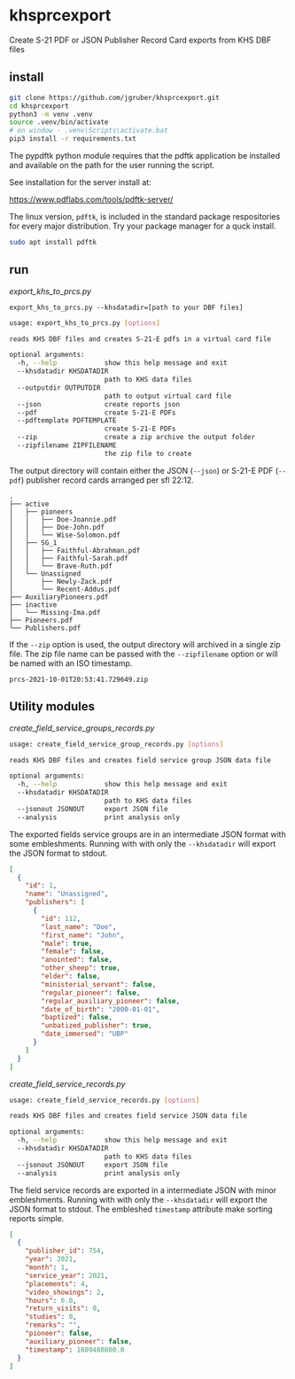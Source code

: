 # khsprcexport
Create S-21 PDF or JSON Publisher Record Card exports from KHS DBF files

## install

```bash
git clone https://github.com/jgruber/khsprcexport.git
cd khsprcexport
python3 -m venv .venv
source .venv/bin/activate
# on window - .venv\Scripts\activate.bat
pip3 install -r requirements.txt
```

The pypdftk python module requires that the pdftk application be installed and available on the path for the user running the script.

See installation for the server install at:

https://www.pdflabs.com/tools/pdftk-server/

The linux version, `pdftk`, is included in the standard package respositories for every major distribution. Try your package manager for a quck install. 

```bash
sudo apt install pdftk
```

## run

*export_khs_to_prcs.py*

`export_khs_to_prcs.py --khsdatadir=[path to your DBF files]`

```bash
usage: export_khs_to_prcs.py [options]

reads KHS DBF files and creates S-21-E pdfs in a virtual card file

optional arguments:
  -h, --help            show this help message and exit
  --khsdatadir KHSDATADIR
                        path to KHS data files
  --outputdir OUTPUTDIR
                        path to output virtual card file
  --json                create reports json
  --pdf                 create S-21-E PDFs
  --pdftemplate PDFTEMPLATE
                        create S-21-E PDFs
  --zip                 create a zip archive the output folder
  --zipfilename ZIPFILENAME
                        the zip file to create
```

The output directory will contain either the JSON (`--json`) or S-21-E PDF (`--pdf`) publisher record cards arranged per sfl 22:12.

```
.
├── active
│   ├── pioneers
│   │   ├── Doe-Joannie.pdf
│   │   ├── Doe-John.pdf
│   │   └── Wise-Solomon.pdf
│   ├── SG_1
│   │   ├── Faithful-Abrahman.pdf
│   │   ├── Faithful-Sarah.pdf
│   │   └── Brave-Ruth.pdf
│   └── Unassigned
│       ├── Newly-Zack.pdf
│       └── Recent-Addus.pdf
├── AuxiliaryPioneers.pdf
├── inactive
│   └── Missing-Ima.pdf
├── Pioneers.pdf
└── Publishers.pdf
```

If the `--zip` option is used, the output directory will archived in a single zip file. The zip file name can be passed with the `--zipfilename` option or will be named with an ISO timestamp.

```
prcs-2021-10-01T20:53:41.729649.zip
```

## Utility modules

*create_field_service_groups_records.py*

```bash
usage: create_field_service_group_records.py [options]

reads KHS DBF files and creates field service group JSON data file

optional arguments:
  -h, --help            show this help message and exit
  --khsdatadir KHSDATADIR
                        path to KHS data files
  --jsonout JSONOUT     export JSON file
  --analysis            print analysis only
```

The exported fields service groups are in an intermediate JSON format with some embleshments. Running with with only the `--khsdatadir` will export the JSON format to stdout.

```json
[
  {
    "id": 1,
    "name": "Unassigned",
    "publishers": [
      {
        "id": 112,
        "last_name": "Doe",
        "first_name": "John",
        "male": true,
        "female": false,
        "anointed": false,
        "other_sheep": true,
        "elder": false,
        "ministerial_servant": false,
        "regular_pioneer": false,
        "regular_auxiliary_pioneer": false,
        "date_of_birth": "2000-01-01",
        "baptized": false,
        "unbatized_publisher": true,
        "date_immersed": "UBP"
      }
    ]
  }  
]
```

*create_field_service_records.py*

```bash
usage: create_field_service_records.py [options]

reads KHS DBF files and creates field service JSON data file

optional arguments:
  -h, --help            show this help message and exit
  --khsdatadir KHSDATADIR
                        path to KHS data files
  --jsonout JSONOUT     export JSON file
  --analysis            print analysis only
```

The field service records are exported in a intermediate JSON with minor embleshments. Running with with only the `--khsdatadir` will export the JSON format to stdout. The embleshed `timestamp` attribute make sorting reports simple.

```json
[
  {
    "publisher_id": 754,
    "year": 2021,
    "month": 1,
    "service_year": 2021,
    "placements": 4,
    "video_showings": 2,
    "hours": 6.0,
    "return_visits": 0,
    "studies": 0,
    "remarks": "",
    "pioneer": false,
    "auxiliary_pioneer": false,
    "timestamp": 1609480800.0
  }
]
```
